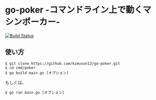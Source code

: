 # go-poker -コマンドライン上で動くマシンポーカー-
[![Build Status](https://travis-ci.com/kimuson13/go-poker.svg?branch=main)](https://travis-ci.com/kimuson13/go-poker)  
##

## 使い方
```
$ git clone https://github.com/kimuson13/go-poker.git
$ cd cmd/poker
$ go build main.go [オプション]
```
もしくは、
```
$ go run main.go [オプション]
```
